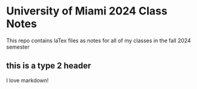 # University of Miami 2024 Class Notes
This repo contains laTex files as notes for all of my classes in the fall 2024 semester


## this is a type 2 header
  I love markdown!

